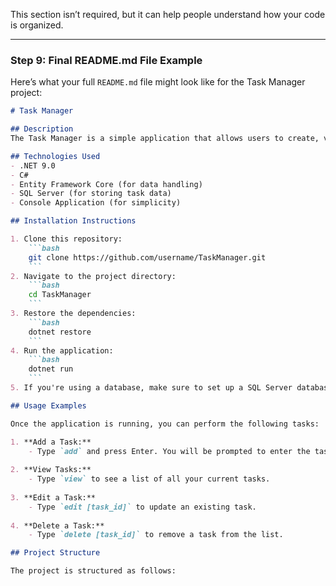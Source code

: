 
This section isn’t required, but it can help people understand how your code is organized.

---

### Step 9: **Final README.md File Example**

Here’s what your full `README.md` file might look like for the Task Manager project:

```markdown
# Task Manager

## Description
The Task Manager is a simple application that allows users to create, view, edit, and delete tasks. It is built with .NET and aims to provide an easy-to-use interface for managing daily tasks. The application can be used for personal task management or as a basis for more complex to-do list applications.

## Technologies Used
- .NET 9.0
- C#
- Entity Framework Core (for data handling)
- SQL Server (for storing task data)
- Console Application (for simplicity)

## Installation Instructions

1. Clone this repository:
    ```bash
    git clone https://github.com/username/TaskManager.git
    ```
2. Navigate to the project directory:
    ```bash
    cd TaskManager
    ```
3. Restore the dependencies:
    ```bash
    dotnet restore
    ```
4. Run the application:
    ```bash
    dotnet run
    ```
5. If you're using a database, make sure to set up a SQL Server database and update the connection string in the `appsettings.json` file.

## Usage Examples

Once the application is running, you can perform the following tasks:

1. **Add a Task:**
    - Type `add` and press Enter. You will be prompted to enter the task name.
    
2. **View Tasks:**
    - Type `view` to see a list of all your current tasks.
    
3. **Edit a Task:**
    - Type `edit [task_id]` to update an existing task.
    
4. **Delete a Task:**
    - Type `delete [task_id]` to remove a task from the list.

## Project Structure

The project is structured as follows:

